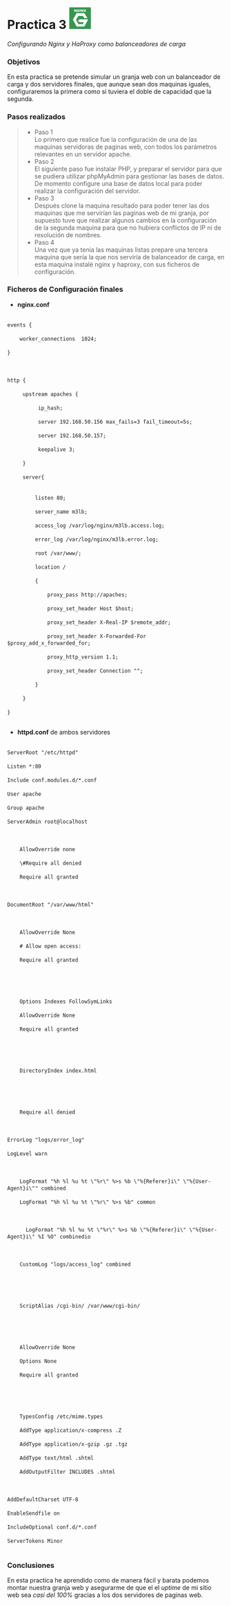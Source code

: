 Practica 3 <img src="nginx.jpg" alt="Logotipo" width="50px" height="50px">
==========
*Configurando Nginx y HaProxy como balanceadores de carga*

### Objetivos
En esta practica se pretende simular un granja web con un balanceador de carga y dos servidores finales, que aunque sean dos maquinas iguales, configuraremos la primera como si tuviera el doble de capacidad que la segunda.

### Pasos realizados
> * Paso 1 <br />
> Lo primero que realice fue la configuración de una de las maquinas servidoras de paginas web, con todos los parámetros relevantes en un servidor apache. <br />
> * Paso 2 <br />
> El siguiente paso fue instalar PHP, y preparar el servidor para que se pudiera utilizar phpMyAdmin para gestionar las bases de datos. De momento configure una base de datos local para poder realizar la configuración del servidor. <br />
> * Paso 3 <br />
> Después clone la maquina resultado para poder tener las dos maquinas que me servirían las paginas web de mi granja, por supuesto tuve que realizar algunos cambios en la configuración de la segunda maquina para que no hubiera conflictos de IP ni de resolución de nombres. <br />
> * Paso 4 <br />
> Una vez que ya tenia las maquinas listas prepare una tercera maquina que sería la que nos serviría de balanceador de carga, en esta maquina instalé nginx y haproxy, con sus ficheros de configuración. <br />

### Ficheros de Configuración finales

* **nginx.conf**
<pre><code>
events { <br />
    worker_connections  1024; <br />
}<br />
<br />
http {<br />
     upstream apaches {<br />
          ip_hash;<br />
          server 192.168.50.156 max_fails=3 fail_timeout=5s;<br />
          server 192.168.50.157;<br />
          keepalive 3;<br />
     }<br />
     server{<br /><br />
         listen 80;<br />
         server_name m3lb;<br />
         access_log /var/log/nginx/m3lb.access.log;<br />
         error_log /var/log/nginx/m3lb.error.log;<br />
         root /var/www/;<br />
         location /<br />
         {<br />
             proxy_pass http://apaches;<br />
             proxy_set_header Host $host;<br />
             proxy_set_header X-Real-IP $remote_addr;<br />
             proxy_set_header X-Forwarded-For $proxy_add_x_forwarded_for;<br />
             proxy_http_version 1.1;<br />
             proxy_set_header Connection "";<br />
         }<br />
     }<br />
}<br />
</code></pre>

* **httpd.conf** de ambos servidores
<pre><code>
ServerRoot "/etc/httpd"<br />
Listen *:80<br />
Include conf.modules.d/*.conf<br />
User apache<br />
Group apache<br />
ServerAdmin root@localhost<br />
<Directory /><br />
    AllowOverride none<br />
    \#Require all denied<br />
    Require all granted<br />
</Directory><br />
DocumentRoot "/var/www/html"<br />
<Directory "/var/www"><br />
    AllowOverride None<br />
    # Allow open access:<br />
    Require all granted<br />
</Directory><br />
<Directory "/var/www/html"><br />
    Options Indexes FollowSymLinks<br />
    AllowOverride None<br />
    Require all granted<br />
</Directory><br />
<IfModule dir_module><br />
    DirectoryIndex index.html<br />
</IfModule><br />
<Files ".ht*"><br />
    Require all denied<br />
</Files><br />
ErrorLog "logs/error_log"<br />
LogLevel warn<br />
<IfModule log_config_module><br />
    LogFormat "%h %l %u %t \"%r\" %>s %b \"%{Referer}i\" \"%{User-Agent}i\"" combined<br />
    LogFormat "%h %l %u %t \"%r\" %>s %b" common<br />
    <IfModule logio_module><br />
      LogFormat "%h %l %u %t \"%r\" %>s %b \"%{Referer}i\" \"%{User-Agent}i\" %I %O" combinedio<br />
    </IfModule><br />
    CustomLog "logs/access_log" combined<br />
</IfModule><br />
<IfModule alias_module><br />
    ScriptAlias /cgi-bin/ /var/www/cgi-bin/<br />
</IfModule><br />
<Directory "/var/www/cgi-bin"><br />
    AllowOverride None<br />
    Options None<br />
    Require all granted<br />
</Directory><br />
<IfModule mime_module><br />
    TypesConfig /etc/mime.types<br />
    AddType application/x-compress .Z<br />
    AddType application/x-gzip .gz .tgz<br />
    AddType text/html .shtml<br />
    AddOutputFilter INCLUDES .shtml<br />
</IfModule><br />
AddDefaultCharset UTF-8<br />
EnableSendfile on<br />
IncludeOptional conf.d/*.conf<br />
ServerTokens Minor<br />
</code></pre>

### Conclusiones
En esta practica he aprendido como de manera fácil y barata podemos montar nuestra granja web y asegurarme de que el el *uptime* de mi sitio web sea *casi del 100%* gracias a los dos servidores de paginas web.